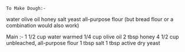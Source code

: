     To Make Dough:-
water
olive oil
honey 
salt
yeast 
all-purpose flour (but bread flour or a combination would also work)

Main :-
1 1/2 cup water warmed
1/4 cup olive oil
2 tbsp honey
4 1/2 cup unbleached, all-purpose flour
1 tbsp salt
1 tbsp active dry yeast